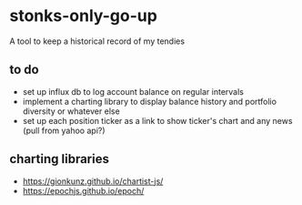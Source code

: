 # stonks-only-go-up
A tool to keep a historical record of my tendies

## to do
* set up influx db to log account balance on regular intervals
* implement a charting library to display balance history and portfolio diversity or whatever else
* set up each position ticker as a link to show ticker's chart and any news (pull from yahoo api?)

## charting libraries
* https://gionkunz.github.io/chartist-js/
* https://epochjs.github.io/epoch/